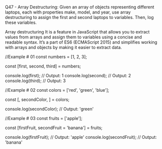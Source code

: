 Q47 - Array Destructuring: Given an array of objects representing different laptops, each with properties make, model, and year, use array destructuring to assign the first and second laptops to variables. Then, log these variables.

Array destructuring 
It is a feature in JavaScript that allows you to extract values from arrays and assign them to variables using a concise and readable syntax. It’s a part of ES6 (ECMAScript 2015) and simplifies working with arrays and objects by making it easier to extract data.

//Example # 01
const numbers = [1, 2, 3];

const [first, second, third] = numbers;

console.log(first);  // Output: 1
console.log(second); // Output: 2
console.log(third);  // Output: 3

//Example # 02
const colors = ['red', 'green', 'blue'];

const [, secondColor, ] = colors;

console.log(secondColor);  // Output: 'green'

//Example # 03
const fruits = ['apple'];

const [firstFruit, secondFruit = 'banana'] = fruits;

console.log(firstFruit);  // Output: 'apple'
console.log(secondFruit); // Output: 'banana'
